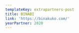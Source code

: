 ```yaml
---
templateKey: extrapartners-post
title: BINABI
link: 'https://binakuko.com/'
yearPartner: 2020
---
```

